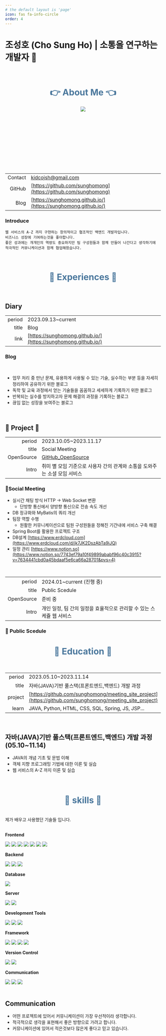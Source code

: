 ```yaml
---
# the default layout is 'page'
icon: fas fa-info-circle
order: 4
---
```


# 조성호 (Cho Sung Ho) | 소통을 연구하는 개발자 😤

<br>

<h1 style="color: #4a779c; text-align: center;"> 👉 About Me 👈 </h1>

<div style="text-align:center; height:200px;">
    <img src="https://i.ibb.co/2tZXvJc/DSC05027-1.jpg">
</div>

<center>

|||
|--:|:--|
|Contact|kidcojsh@gmail.com|
|GitHub|[https://github.com/sunghomong](https://github.com/sunghomong)|
|Blog| [https://sunghomong.github.io/](https://sunghomong.github.io/)|

</center>

### Introduce

```
웹 서비스의 A-Z 까지 구현하는 창의적이고 협조적인 백엔드 개발자입니다.
비즈니스 성장에 기여하는것을 좋아합니다.
좋은 성과에는 개개인의 역량도 중요하지만 팀 구성원들과 함께 만들어 나간다고 생각하기에 적극적인 커뮤니케이션과 함께 협업해왔습니다.
```

<br>

<h1 style="color: #4a779c; text-align: center;"> 🏃 Experiences 🏃 </h1>

<br>

## Diary


|||
|--:|:--|
|period|2023.09.13~current|
|title|Blog|
|link|[https://sunghomong.github.io/](https://sunghomong.github.io/)|


### Blog

<br>

- 업무 처리 중 만난 문제, 유용하게 사용될 수 있는 기술, 실수하는 부분 등을 자세히 정리하여 공유하기 위한 블로그
- 독학 및 교육 과정에서 얻는 기술들을 꼼꼼하고 세세하게 기록하기 위한 블로그
- 반복되는 실수를 방지하고자 문제 해결의 과정을 기록하는 블로그
- 끊임 없는 성장을 보여주는 블로그

<br>

## 👥 Project 👥 <br>


|||
|--:|:--|
|period|2023.10.05~2023.11.17|
|title|Social Meeting|
|OpenSource|[GitHub_OpenSource](https://github.com/sunghomong/meeting_site_project)|
|Intro|취미 별 모임 기준으로 사용자 간의 관계와 소통을 도와주는 소셜 모임 서비스|


### 👭Social Meeting

- 실시간 채팅 방식 HTTP -> Web Socket 변환
  - 단방향 통신에서 양방향 통신으로 전송 속도 개선
- DB 정규화와 MyBatis의 쿼리 개선
- 팀장 역할 수행
  - 원활한 커뮤니케이션으로 팀원 구성원들을 정해진 기간내에 서비스 구축 해결
- Spring Boot를 활용한 프로젝트 구조
- DB설계 [https://www.erdcloud.com](https://www.erdcloud.com/d/jk7JK2DszAbTa9iJQ)
- 일정 관리    [https://www.notion.so](https://www.notion.so/7743ef79a10f49899ababf96c40c3915?v=7634441cbd0a45bdaaf5e6ca66a28701&pvs=4)
  
<br>

|||
|--:|:--|
|period|2024.01~current (진행 중)|
|title|Public Scedule|
|OpenSource|준비 중|
|Intro|개인 일정, 팀 간의 일정을 효율적으로 관리할 수 있는 스케쥴 웹 서비스|

### 📘 Public Scedule


<h1 style="color: #4a779c; text-align: center;"> 🏢 Education 🏢  </h1>

<br>

|||
|--:|:--|
|period|2023.05.10~2023.11.14|
|title|자바(JAVA)기반 풀스택(프론트엔드,백엔드) 개발 과정|
|project|[https://github.com/sunghomong/meeting_site_project](https://github.com/sunghomong/meeting_site_project)|
|learn|JAVA, Python, HTML, CSS, SQL, Spring, JS, JSP...|

<br>

## 자바(JAVA)기반 풀스택(프론트엔드,백엔드) 개발 과정 (05.10~11.14)

- JAVA의 개념 기초 및 문법 이해
- 객체 지향 프로그래밍 기법에 대한 이론 및 실습
- 웹 서비스의 A-Z 까지 이론 및 실습

<br>

<h1 style="color: #4a779c; text-align: center;"> 🔨 skills 🔨 </h1>

<br>
제가 배우고 사용했던 기술들 입니다.
<br><br>

<div style="display:flex; flex-direction:column; align-items:flex-start;">
    <!-- Frontend -->
    <p><strong>Frontend</strong></p>
    <div>
        <img src="https://img.shields.io/badge/html5-E34F26?style=flat-square&logo=html5&logoColor=white"> 
        <img src="https://img.shields.io/badge/css-1572B6?style=flat-square&logo=css3&logoColor=white"> 
        <img src="https://img.shields.io/badge/javascript-F7DF1E?style=flat-square&logo=javascript&logoColor=black">
        <img src="https://img.shields.io/badge/React-61DAFB?style=flat-square&logo=react&logoColor=black">
        <img src="https://img.shields.io/badge/JQuery-0769AD?style=flat-square&logo=jquery&logoColor=white">
        <img src="https://img.shields.io/badge/Ajax-00758F?style=flat-square&logo=ajax&logoColor=white">
        <img src="https://img.shields.io/badge/JSP-00758?style=flat-square&logo=ajax&color=black">
    </div>
    <!-- Backend -->
    <p><strong>Backend</strong></p>
    <div>
        <img src="https://img.shields.io/badge/Java-007396?style=for-the-badge&logo=Java&logoColor=white"> 
        <img src="https://img.shields.io/badge/Node.js-339933?style=for-the-badge&logo=node.js&logoColor=white">
        <img src="https://img.shields.io/badge/Python-3776AB?style=for-the-badge&logo=python&logoColor=white"> 
    </div>
    <!-- Database -->
    <p><strong>Database</strong></p>
    <div>
        <img src="https://img.shields.io/badge/oracle-F80000?style=for-the-badge&logo=oracle&logoColor=white"> 
    </div>
    <!-- Server -->
    <p><strong>Server</strong></p>
    <div>
        <img src="https://img.shields.io/badge/linux-FCC624?style=for-the-badge&logo=linux&logoColor=black"> 
        <img src="https://img.shields.io/badge/apache tomcat-F8DC75?style=for-the-badge&logo=apachetomcat&logoColor=black">
    </div>
    <!-- Development Tools -->
    <p><strong>Development Tools</strong></p>
    <div>
        <img src="https://img.shields.io/badge/IntelliJ IDEA-000000?style=flat-square&logo=intellij-idea&logoColor=white">
        <img src="https://img.shields.io/badge/Visual Studio Code-007ACC?style=flat-square&logo=visual-studio-code&logoColor=white">
        <img src="https://img.shields.io/badge/Eclipse IDE-2C2255?style=flat-square&logo=eclipse-ide&logoColor=white">
    </div>
    <!-- Framework -->
    <p><strong>Framework</strong></p>
    <div>
        <img src="https://img.shields.io/badge/Spring-6DB33F?style=flat-square&logo=spring&logoColor=white">
        <img src="https://img.shields.io/badge/Spring Boot-6DB33F?style=flat-square&logo=spring-boot&logoColor=white">
        <img src="https://img.shields.io/badge/Web Socket-010101?style=flat-square&logo=socketdotio&logoColor=white">
        <img src="https://img.shields.io/badge/thymeleaf-005F0F?style=flat-square&logo=thymeleaf&logoColor=white">
    </div>
    <!-- Version Control -->
    <p><strong>Version Control</strong></p>
    <div>
        <img src="https://img.shields.io/badge/Git-F05032?style=flat-square&logo=git&logoColor=white">
        <img src="https://img.shields.io/badge/GitHub-181717?style=flat-square&logo=github&logoColor=white">
    </div>
    <!-- Communication -->
    <p><strong>Communication</strong></p>
    <div>
        <img src="https://img.shields.io/badge/Notion-000000?style=flat-square&logo=notion&logoColor=white">
        <img src="https://img.shields.io/badge/ERD Cloud-gray?style=flat-square&logo=staruml&logoColor=white">
        <img src="https://img.shields.io/badge/Discord-5865F2?style=flat-square&logo=discord&logoColor=white">
    </div>
</div><br>

## Communication

- 어떤 프로젝트에 있어서 커뮤니케이션이 가장 우선적이라 생각합니다.
- 적극적으로 생각을 표현해서 좋은 방향으로 가려고 합니다.
- 커뮤니케이션에 있어서 적은것보다 많은게 좋다고 믿고 있습니다.

<br>

